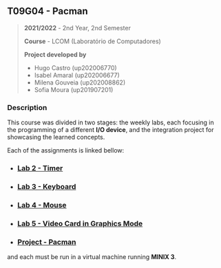 ## T09G04 - Pacman

> **2021/2022** - 2nd Year, 2nd Semester
>
> **Course** - LCOM (Laboratório de Computadores)
>
> **Project developed by**
> - Hugo Castro (up202006770)
> - Isabel Amaral (up202006677)
> - Milena Gouveia (up202008862)
> - Sofia Moura (up201907201)


### Description

This course was divided in two stages: the weekly labs, each focusing in the programming of a different **I/O device**, and the integration project for showcasing the learned concepts. 

Each of the assignments is linked bellow:

- ### [Lab 2 - Timer](./lab2/)
- ### [Lab 3 - Keyboard](./lab3/)
- ### [Lab 4 - Mouse](./lab4/)
- ### [Lab 5 - Video Card in Graphics Mode](./lab5/)
- ### [Project - Pacman](./proj/)

and each must be run in a virtual machine running **MINIX 3**.